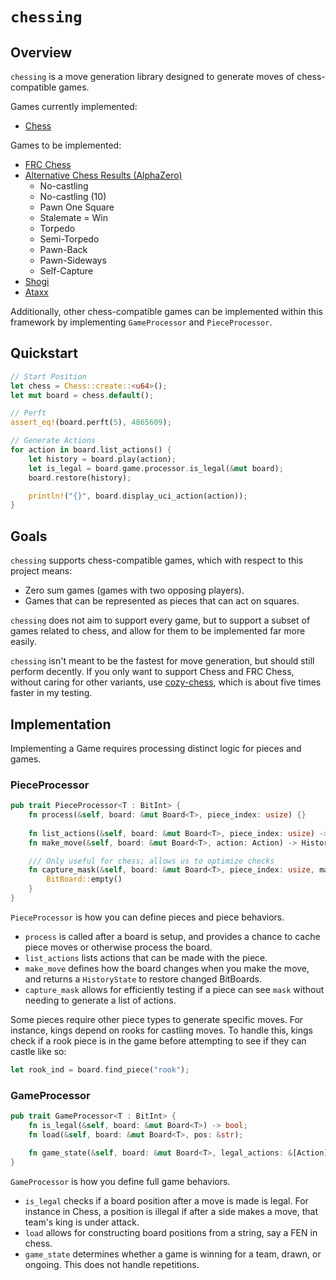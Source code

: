 # `chessing`

## Overview

`chessing` is a move generation library designed to generate moves of chess-compatible games.

Games currently implemented:
- [Chess](https://en.wikipedia.org/wiki/Chess)

Games to be implemented:
- [FRC Chess](https://en.wikipedia.org/wiki/Fischer_random_chess)
- [Alternative Chess Results (AlphaZero)](https://arxiv.org/abs/2009.04374)
    - No-castling
    - No-castling (10)
    - Pawn One Square
    - Stalemate = Win
    - Torpedo
    - Semi-Torpedo
    - Pawn-Back
    - Pawn-Sideways
    - Self-Capture
- [Shogi](https://en.wikipedia.org/wiki/Shogi)
- [Ataxx](https://en.wikipedia.org/wiki/Ataxx)

Additionally, other chess-compatible games can be implemented within this framework by implementing `GameProcessor` and `PieceProcessor`.

## Quickstart

```rs
// Start Position
let chess = Chess::create::<u64>();
let mut board = chess.default();

// Perft 
assert_eq!(board.perft(5), 4865609);  

// Generate Actions
for action in board.list_actions() {
    let history = board.play(action);
    let is_legal = board.game.processor.is_legal(&mut board);
    board.restore(history);

    println!("{}", board.display_uci_action(action));
}
```

## Goals

`chessing` supports chess-compatible games, which with respect to this project means:
- Zero sum games (games with two opposing players).
- Games that can be represented as pieces that can act on squares.

`chessing` does not aim to support every game, but to support a subset of games related to chess, and allow for them to be implemented far more easily.

`chessing` isn't meant to be the fastest for move generation, but should still perform decently. If you only want to support Chess and FRC Chess, without caring for other variants, use [cozy-chess](https://github.com/analog-hors/cozy-chess), which is about five times faster in my testing.

## Implementation

Implementing a Game requires processing distinct logic for pieces and games.

### PieceProcessor

```rs
pub trait PieceProcessor<T : BitInt> {
    fn process(&self, board: &mut Board<T>, piece_index: usize) {}
    
    fn list_actions(&self, board: &mut Board<T>, piece_index: usize) -> Vec<Action>;
    fn make_move(&self, board: &mut Board<T>, action: Action) -> HistoryState<T>;

    /// Only useful for chess; allows us to optimize checks
    fn capture_mask(&self, board: &mut Board<T>, piece_index: usize, mask: BitBoard<T>) -> BitBoard<T> {
        BitBoard::empty()
    }
}
```

`PieceProcessor` is how you can define pieces and piece behaviors.

- `process` is called after a board is setup, and provides a chance to cache piece moves or otherwise process the board.
- `list_actions` lists actions that can be made with the piece.
- `make_move` defines how the board changes when you make the move, and returns a `HistoryState` to restore changed BitBoards.
- `capture_mask` allows for efficiently testing if a piece can see `mask` without needing to generate a list of actions.

Some pieces require other piece types to generate specific moves. For instance, kings depend on rooks for castling moves. To handle this, kings check if a rook piece is in the game before attempting to see if they can castle like so:

```rs
let rook_ind = board.find_piece("rook");
```

### GameProcessor

```rs
pub trait GameProcessor<T : BitInt> {
    fn is_legal(&self, board: &mut Board<T>) -> bool;
    fn load(&self, board: &mut Board<T>, pos: &str);

    fn game_state(&self, board: &mut Board<T>, legal_actions: &[Action]) -> GameState;
}
```

`GameProcessor` is how you define full game behaviors.

- `is_legal` checks if a board position after a move is made is legal. For instance in Chess, a position is illegal if after a side makes a move, that team's king is under attack.
- `load` allows for constructing board positions from a string, say a FEN in chess.
- `game_state` determines whether a game is winning for a team, drawn, or ongoing. This does not handle repetitions.